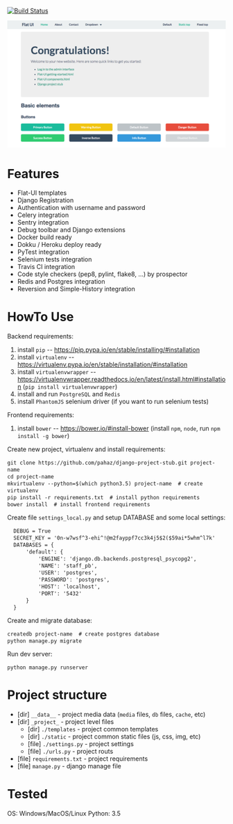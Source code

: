 [![Build Status](https://travis-ci.org/pahaz/django-project-stub.svg?branch=master)](https://travis-ci.org/pahaz/django-project-stub)

![index](./docs/img/index.png)

# Features

 - Flat-UI templates
 - Django Registration
 - Authentication with username and password
 - Celery integration
 - Sentry integration
 - Debug toolbar and Django extensions
 - Docker build ready
 - Dokku / Heroku deploy ready
 - PyTest integration
 - Selenium tests integration
 - Travis CI integration
 - Code style checkers (pep8, pylint, flake8, ...) by prospector
 - Redis and Postgres integration
 - Reversion and Simple-History integration

# HowTo Use #

Backend requirements:

  1. install `pip` -- https://pip.pypa.io/en/stable/installing/#installation
  1. install `virtualenv` -- https://virtualenv.pypa.io/en/stable/installation/#installation
  1. install `virtualenvwrapper` -- https://virtualenvwrapper.readthedocs.io/en/latest/install.html#installation (`pip install virtualenvwrapper`)
  1. install and run `PostgreSQL` and `Redis`
  1. install `PhantomJS` selenium driver (if you want to run selenium tests)

Frontend requirements:

  1. install `bower` -- https://bower.io/#install-bower (install `npm`, `node`, run `npm install -g bower`)

Create new project, virtualenv and install requirements:

    git clone https://github.com/pahaz/django-project-stub.git project-name
    cd project-name
    mkvirtualenv --python=$(which python3.5) project-name  # create virtualenv
    pip install -r requirements.txt  # install python requirements
    bower install  # install frontend requirements

Create file `settings_local.py` and setup DATABASE and some local settings:

      DEBUG = True
      SECRET_KEY = '0n-w7wsf^3-ehi^!@m2fayppf7cc3k4j5$2($59ai*5whm^l7k'
      DATABASES = {
          'default': {
              'ENGINE': 'django.db.backends.postgresql_psycopg2',
              'NAME': 'staff_pb',
              'USER': 'postgres',
              'PASSWORD': 'postgres',
              'HOST': 'localhost',
              'PORT': '5432'
          }
      }

Create and migrate database:

    createdb project-name  # create postgres database
    python manage.py migrate

Run dev server:

    python manage.py runserver

# Project structure #

 - [dir] `__data__` - project media data (`media` files, `db` files, `cache`, etc)
 - [dir] `_project_` - project level files
    - [dir] `./templates` - project common templates
    - [dir] `./static` - project common static files (js, css, img, etc)
    - [file] `./settings.py` - project settings
    - [file] `./urls.py` - project routs
 - [file] `requirements.txt` - project requirements
 - [file] `manage.py` - django manage file

# Tested #

OS: Windows/MacOS/Linux
Python: 3.5
